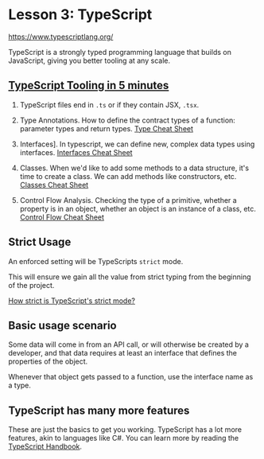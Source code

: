 # Lesson 3: TypeScript

<https://www.typescriptlang.org/>

TypeScript is a strongly typed programming language that builds on JavaScript, giving you better tooling at any scale.

## [TypeScript Tooling in 5 minutes](https://www.typescriptlang.org/docs/handbook/typescript-tooling-in-5-minutes.html)

1. TypeScript files end in `.ts` or if they contain JSX, `.tsx`.

2. Type Annotations. How to define the contract types of a function: parameter types and return types. [Type Cheat Sheet](https://www.typescriptlang.org/static/TypeScript%20Types-4cbf7b9d45dc0ec8d18c6c7a0c516114.png)

3. Interfaces]. In typescript, we can define new, complex data types using interfaces. [Interfaces Cheat Sheet](https://www.typescriptlang.org/static/TypeScript%20Interfaces-34f1ad12132fb463bd1dfe5b85c5b2e6.png)

4. Classes. When we'd like to add some methods to a data structure, it's time to create a class. We can add methods like constructors, etc. [Classes Cheat Sheet](https://www.typescriptlang.org/static/TypeScript%20Classes-83cc6f8e42ba2002d5e2c04221fa78f9.png)

5. Control Flow Analysis. Checking the type of a primitive, whether a property is in an object, whether an object is an instance of a class, etc. [Control Flow Cheat Sheet](https://www.typescriptlang.org/static/TypeScript%20Control%20Flow%20Analysis-8a549253ad8470850b77c4c5c351d457.png)

## Strict Usage

An enforced setting will be TypeScripts `strict` mode.

This will ensure we gain all the value from strict typing from the beginning of the project.

[How strict is TypeScript's strict mode?](https://dev.to/briwa/how-strict-is-typescript-s-strict-mode-311a#:~:text=%20How%20strict%20is%20Typescript%27s%20strict%20mode%3F%20,possibility%20of%20values%20returning%20null%20or...%20More%20)

## Basic usage scenario

Some data will come in from an API call, or will otherwise be created by a developer, and that data requires at least an interface that defines the properties of the object.

Whenever that object gets passed to a function, use the interface name as a type.

## TypeScript has many more features

These are just the basics to get you working. TypeScript has a lot more features, akin to languages like C#. You can learn more by reading the [TypeScript Handbook]().
